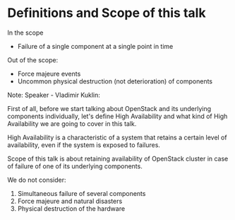 # Definitions and Scope of this talk

In the scope
+ Failure of a single component
  at a single point in time

Out of the scope:
+ Force majeure events
+ Uncommon physical destruction (not deterioration)
  of components

Note: Speaker - Vladimir Kuklin:

First of all, before we start talking about OpenStack and its underlying components individually, let's define High Availability and what kind of High Availability we are going to cover in this talk.

High Availability is a characteristic of a system that retains a certain level of availability, even if the system is exposed to failures.

Scope of this talk is about retaining availability of OpenStack cluster in case of failure of one of its underlying components.

We do not consider:
1. Simultaneous failure of several components
2. Force majeure and natural disasters
3. Physical destruction of the hardware
